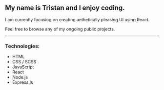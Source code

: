 <h2>My name is Tristan and I enjoy coding.</h2>

I am currently focusing on creating aethetically pleasing UI using React. 

Feel free to browse any of my ongoing public projects. 

<hr />
<h3>Technologies:</h3>
<ul>
  <li>HTML</li>
  <li>CSS / SCSS</li>
  <li>JavaScript</li>
  <li>React</li>
  <li>Node.js</li>
  <li>Express.js</li>
</ul>


